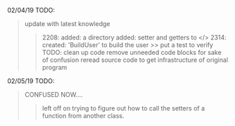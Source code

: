 02/04/19
TODO:
> update with latest knowledge
>>2208: 
  > added: a directory
  > added: setter and getters to </>
>>2314:
  > created: 'BuildUser' to build the user
    >> put a test to verify
 TODO:
  > clean up code
  > remove unneeded code blocks for sake of confusion
  > reread source code to get infrastructure of original program
  
  02/05/19
  TODO:
  > CONFUSED NOW....
  >>left off on trying to figure out how to call the setters of a function from another class.
  
  
  